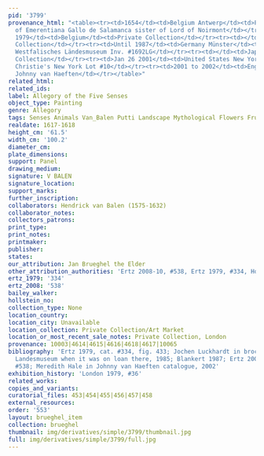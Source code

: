 ```yaml
---
pid: '3799'
provenance_html: "<table><tr><td>1654</td><td>Belgium Antwerp</td><td>Probably collection
  of Emerentiana Gallo de Salamanca sister of Lord of Noirmont</td></tr><tr><td>Before
  1979</td><td>Belgium</td><td>Private Collection</td></tr><tr><td></td><td>Germany</td><td>Private
  Collection</td></tr><tr><td>Until 1987</td><td>Germany Münster</td><td>On loan to
  Westfalisches Ländesmuseum Inv. #1692LG</td></tr><tr><td></td><td>Japan</td><td>Private
  Collection</td></tr><tr><td>Jan 26 2001</td><td>United States New York NY</td><td>Sale
  Christie's New York Lot #10</td></tr><tr><td>2001 to 2002</td><td>England London</td><td>With
  Johnny van Haeften</td></tr></table>"
related_html: 
related_ids: 
label: Allegory of the Five Senses
object_type: Painting
genre: Allegory
tags: Senses Animals Van_Balen Putti Landscape Mythological Flowers Fruit
realdate: 1617-1618
height_cm: '61.5'
width_cm: '100.2'
diameter_cm: 
plate_dimensions: 
support: Panel
drawing_medium: 
signature: V BALEN
signature_location: 
support_marks: 
further_inscription: 
collaborators: Hendrick van Balen (1575-1632)
collaborator_notes: 
collectors_patrons: 
print_type: 
print_notes: 
printmaker: 
publisher: 
states: 
our_attribution: Jan Brueghel the Elder
other_attribution_authorities: 'Ertz 2008-10, #538, Ertz 1979, #334, Honig database'
ertz_1979: '334'
ertz_2008: '538'
bailey_walker: 
hollstein_no: 
collection_type: None
location_country: 
location_city: Unavailable
location_collection: Private Collection/Art Market
location_or_most_recent_sale_notes: Private Collection, London
provenance: 10003|4614|4615|4616|4618|4617|10065
bibliography: 'Ertz 1979, cat. #334, fig. 433; Jochen Luckhardt in brochure from Westfalisches
  Landesmuseum when it was on loan there, 1985; Blankert 1987; Ertz 2008-10, cat.
  #538; Meredith Hale in Johnny van Haeften catalogue, 2002'
exhibition_history: 'London 1979, #36'
related_works: 
copies_and_variants: 
curatorial_files: 453|454|455|456|457|458
external_resources: 
order: '553'
layout: brueghel_item
collection: brueghel
thumbnail: img/derivatives/simple/3799/thumbnail.jpg
full: img/derivatives/simple/3799/full.jpg
---
```

